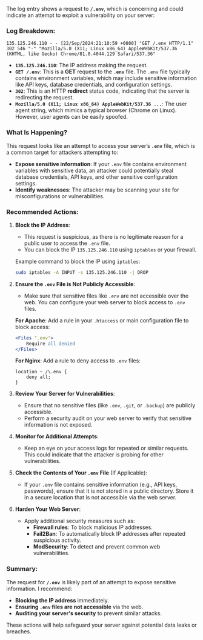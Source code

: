 The log entry shows a request to **`/.env`**, which is concerning and could indicate an attempt to exploit a vulnerability on your server:

### Log Breakdown:
```
135.125.246.110 - - [22/Sep/2024:21:10:59 +0000] "GET /.env HTTP/1.1" 302 546 "-" "Mozilla/5.0 (X11; Linux x86_64) AppleWebKit/537.36 (KHTML, like Gecko) Chrome/81.0.4044.129 Safari/537.36"
```

- **`135.125.246.110`**: The IP address making the request.
- **`GET /.env`**: This is a **GET** request to the **`.env`** file. The `.env` file typically contains environment variables, which may include sensitive information like API keys, database credentials, and configuration settings.
- **`302`**: This is an HTTP **redirect** status code, indicating that the server is redirecting the request.
- **`Mozilla/5.0 (X11; Linux x86_64) AppleWebKit/537.36 ...`**: The user agent string, which mimics a typical browser (Chrome on Linux). However, user agents can be easily spoofed.

### What Is Happening?
This request looks like an attempt to access your server’s **`.env`** file, which is a common target for attackers attempting to:
- **Expose sensitive information**: If your `.env` file contains environment variables with sensitive data, an attacker could potentially steal database credentials, API keys, and other sensitive configuration settings.
- **Identify weaknesses**: The attacker may be scanning your site for misconfigurations or vulnerabilities.

### Recommended Actions:

1. **Block the IP Address**:
   - This request is suspicious, as there is no legitimate reason for a public user to access the `.env` file.
   - You can block the IP `135.125.246.110` using `iptables` or your firewall.
   
   Example command to block the IP using `iptables`:
   ```bash
   sudo iptables -A INPUT -s 135.125.246.110 -j DROP
   ```

2. **Ensure the `.env` File is Not Publicly Accessible**:
   - Make sure that sensitive files like `.env` are not accessible over the web. You can configure your web server to block access to `.env` files.
   
   **For Apache**: Add a rule in your `.htaccess` or main configuration file to block access:
   ```apache
   <Files ".env">
       Require all denied
   </Files>
   ```
   
   **For Nginx**: Add a rule to deny access to `.env` files:
   ```nginx
   location ~ /\.env {
       deny all;
   }
   ```

3. **Review Your Server for Vulnerabilities**:
   - Ensure that no sensitive files (like `.env`, `.git`, or `.backup`) are publicly accessible.
   - Perform a security audit on your web server to verify that sensitive information is not exposed.
   
4. **Monitor for Additional Attempts**:
   - Keep an eye on your access logs for repeated or similar requests. This could indicate that the attacker is probing for other vulnerabilities.
   
5. **Check the Contents of Your `.env` File** (If Applicable):
   - If your `.env` file contains sensitive information (e.g., API keys, passwords), ensure that it is not stored in a public directory. Store it in a secure location that is not accessible via the web server.
   
6. **Harden Your Web Server**:
   - Apply additional security measures such as:
     - **Firewall rules**: To block malicious IP addresses.
     - **Fail2Ban**: To automatically block IP addresses after repeated suspicious activity.
     - **ModSecurity**: To detect and prevent common web vulnerabilities.

### Summary:
The request for **`/.env`** is likely part of an attempt to expose sensitive information. I recommend:
- **Blocking the IP address** immediately.
- **Ensuring `.env` files are not accessible** via the web.
- **Auditing your server's security** to prevent similar attacks.

These actions will help safeguard your server against potential data leaks or breaches.
